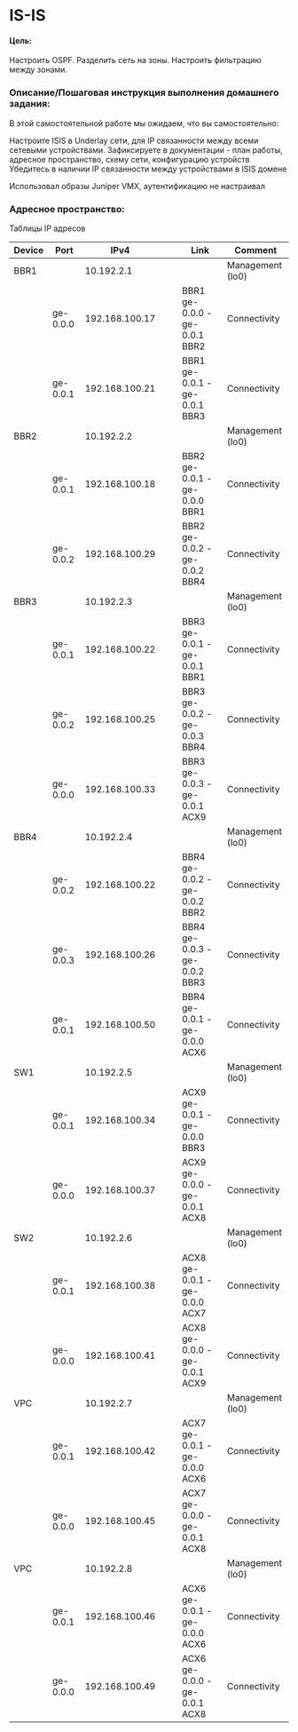 # IS-IS

#### Цель:
Настроить OSPF.
Разделить сеть на зоны.
Настроить фильтрацию между зонами.

### Описание/Пошаговая инструкция выполнения домашнего задания:
В этой самостоятельной работе мы ожидаем, что вы самостоятельно:

Настроите ISIS в Underlay сети, для IP связанности между всеми сетевыми устройствами.
Зафиксируете в документации - план работы, адресное пространство, схему сети, конфигурацию устройств
Убедитесь в наличии IP связанности между устройствами в ISIS домене

Использовал образы Juniper VMX, аутентификацию не настраивал

### Адресное пространство: 

Таблицы IP адресов

|Device|Port|IPv4      |   ||  Link           |Comment           |
|------|----|-----------|----------------------------------------|----|------------------|------------------|
|BBR1    |    |10.192.2.1  |                   | | |Management (lo0) |
|      |ge-0.0.0|192.168.100.17 |  ||BBR1 ge-0.0.0 - ge-0.0.1 BBR2 |Connectivity      |
|      |ge-0.0.1|192.168.100.21 |  ||BBR1 ge-0.0.1 - ge-0.0.1 BBR3 |Connectivity      |
|BBR2    |    |10.192.2.2  |     ||          |Management (lo0) |
|      |ge-0.0.1|192.168.100.18 |  ||BBR2 ge-0.0.1 - ge-0.0.0 BBR1 |Connectivity      |
|      |ge-0.0.2|192.168.100.29 |  ||BBR2 ge-0.0.2 - ge-0.0.2 BBR4 |Connectivity      |
|BBR3    |     |10.192.2.3 |                ||     |Management (lo0) |
|      |ge-0.0.1|192.168.100.22 |  ||BBR3 ge-0.0.1 - ge-0.0.1 BBR1 |Connectivity      |
|      |ge-0.0.2|192.168.100.25 |  ||BBR3 ge-0.0.2 - ge-0.0.3 BBR4 |Connectivity      |
|      |ge-0.0.0|192.168.100.33 |  ||BBR3 ge-0.0.3 - ge-0.0.1 ACX9 |Connectivity      |
|BBR4    |    |10.192.2.4 |               ||      |Management (lo0) |
|      |ge-0.0.2|192.168.100.22 |  ||BBR4 ge-0.0.2 - ge-0.0.2 BBR2 |Connectivity      |
|      |ge-0.0.3|192.168.100.26 |  ||BBR4 ge-0.0.3 - ge-0.0.2 BBR3 |Connectivity      |
|      |ge-0.0.1|192.168.100.50 |  ||BBR4 ge-0.0.1 - ge-0.0.0 ACX6 |Connectivity      |
|SW1    |    |10.192.2.5 |               ||      |Management (lo0) |
|      |ge-0.0.1|192.168.100.34 |  ||ACX9 ge-0.0.1 - ge-0.0.0 BBR3 |Connectivity      |
|      |ge-0.0.0|192.168.100.37|  ||ACX9 ge-0.0.0 - ge-0.0.1 ACX8 |Connectivity      |
|SW2    |    |10.192.2.6 |               ||      |Management (lo0) |
|      |ge-0.0.1|192.168.100.38 |  ||ACX8 ge-0.0.1 - ge-0.0.0 ACX7 |Connectivity      |
|      |ge-0.0.0|192.168.100.41 |  ||ACX8 ge-0.0.0 - ge-0.0.1 ACX9 |Connectivity      |
|VPC    |    |10.192.2.7 |               ||      |Management (lo0) |
|      |ge-0.0.1|192.168.100.42 |  ||ACX7 ge-0.0.1 - ge-0.0.0 ACX6 |Connectivity      |
|      |ge-0.0.0|192.168.100.45|  ||ACX7 ge-0.0.0 - ge-0.0.1 ACX8 |Connectivity      |
|VPC    |    |10.192.2.8 |               ||      |Management (lo0) |
|      |ge-0.0.1|192.168.100.46 |  ||ACX6 ge-0.0.1 - ge-0.0.0 ACX6 |Connectivity      |
|      |ge-0.0.0|192.168.100.49 |  ||ACX6 ge-0.0.0 - ge-0.0.1 ACX8 |Connectivity      |
